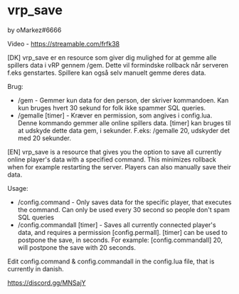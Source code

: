 # vrp_save
by oMarkez#6666

Video - https://streamable.com/frfk38

[DK]
vrp_save er en resource som giver dig mulighed for at gemme alle spillers data i vRP gennem /gem. Dette vil formindske rollback når serveren f.eks genstartes. Spillere kan også selv manuelt gemme deres data.

Brug:

 - /gem - Gemmer kun data for den person, der skriver kommandoen. Kan kun bruges hvert 30 sekund for folk ikke spammer SQL queries.
 - /gemalle [timer] - Kræver en permission, som angives i config.lua. Denne kommando gemmer alle online spillers data. [timer] kan bruges til at udskyde dette data gem, i sekunder. F.eks: /gemalle 20, udskyder det med 20 sekunder.

[EN]
vrp_save is a resource that gives you the option to save all currently online player's data with a specified command. This minimizes rollback when for example restarting the server. Players can also manually save their data.

Usage:

 - /config.command - Only saves data for the specific player, that executes the command. Can only be used every 30 second so people don't spam SQL queries
 - /config.commandall [timer] - Saves all currently connected player's data, and requires a permission [config.permall]. [timer] can be used to postpone the save, in seconds. For example: [config.commandall] 20, will postpone the save with 20 seconds.

Edit config.command & config.commandall in the config.lua file, that is currently in danish.

https://discord.gg/MNSajY
